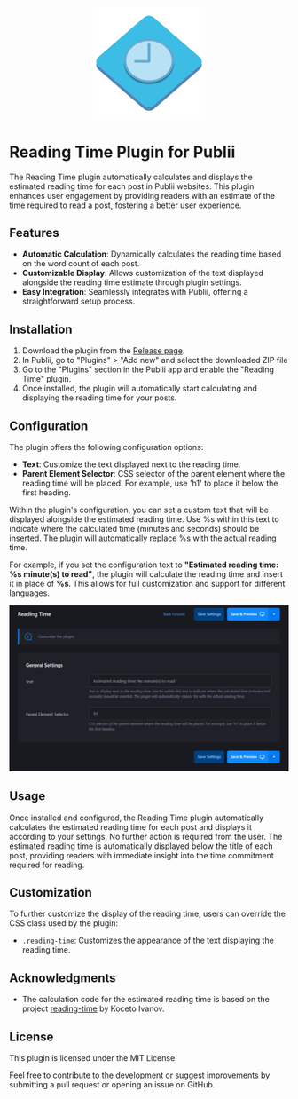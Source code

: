 <div align="center">
  <img src="https://raw.githubusercontent.com/htejera/publii-reading-time-plugin/87129acf8002f9753cd02bf492f3d9b984fccb8b/thumbnail.svg" width= "40%" height="40%" alt="Reading Time Plugin for Publii">
</div>

# Reading Time Plugin for Publii

The Reading Time plugin automatically calculates and displays the estimated reading time for each post in Publii websites. This plugin enhances user engagement by providing readers with an estimate of the time required to read a post, fostering a better user experience.

## Features

- **Automatic Calculation**: Dynamically calculates the reading time based on the word count of each post.
- **Customizable Display**: Allows customization of the text displayed alongside the reading time estimate through plugin settings.
- **Easy Integration**: Seamlessly integrates with Publii, offering a straightforward setup process.

## Installation

1. Download the plugin from the [Release page](https://github.com/htejera/publii-reading-time-plugin/releases).
2. In Publii, go to "Plugins" > "Add new" and select the downloaded ZIP file
3. Go to the "Plugins" section in the Publii app and enable the "Reading Time" plugin.
4. Once installed, the plugin will automatically start calculating and displaying the reading time for your posts.

## Configuration

The plugin offers the following configuration options:

- **Text**: Customize the text displayed next to the reading time.
- **Parent Element Selector**: CSS selector of the parent element where the reading time will be placed. For example, use 'h1' to place it below the first heading.

Within the plugin's configuration, you can set a custom text that will be displayed alongside the estimated reading time. Use %s within this text to indicate where the calculated time (minutes and seconds) should be inserted. The plugin will automatically replace %s with the actual reading time.

For example, if you set the configuration text to **"Estimated reading time: %s minute(s) to read"**, the plugin will calculate the reading time and insert it in place of **%s**. This allows for full customization and support for different languages.

![Configuration](https://github.com/htejera/publii-reading-time-plugin/blob/main/configuration-example.jpg?raw=true)

## Usage

Once installed and configured, the Reading Time plugin automatically calculates the estimated reading time for each post and displays it according to your settings. No further action is required from the user.
The estimated reading time is automatically displayed below the title of each post, providing readers with immediate insight into the time commitment required for reading.

## Customization

To further customize the display of the reading time, users can override the CSS class used by the plugin:

- `.reading-time`: Customizes the appearance of the text displaying the reading time.

## Acknowledgments

- The calculation code for the estimated reading time is based on the project [reading-time](https://github.com/KocetoIvanov/reading-time) by Koceto Ivanov.

## License

This plugin is licensed under the MIT License.

Feel free to contribute to the development or suggest improvements by submitting a pull request or opening an issue on GitHub.
